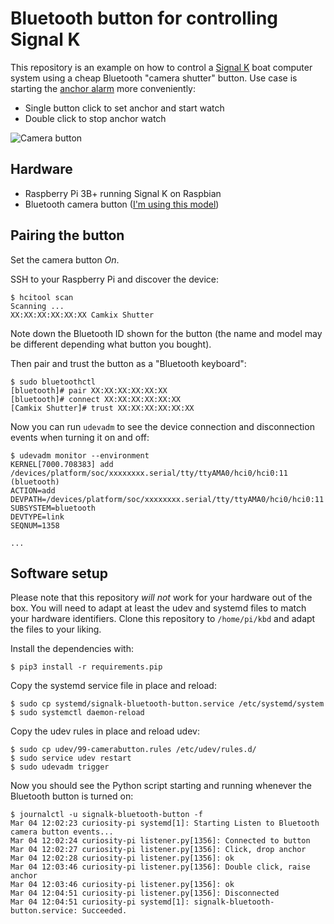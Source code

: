 Bluetooth button for controlling Signal K
=========================================

This repository is an example on how to control a [Signal K](https://signalk.org/) boat computer system using a cheap Bluetooth "camera shutter" button. Use case is starting the [anchor alarm](https://github.com/sbender9/signalk-anchoralarm-plugin) more conveniently:

* Single button click to set anchor and start watch
* Double click to stop anchor watch

![Camera button](https://live.staticflickr.com/65535/49608449938_e42a5b51e4.jpg)

## Hardware

* Raspberry Pi 3B+ running Signal K on Raspbian
* Bluetooth camera button ([I'm using this model](https://www.amazon.de/dp/B07C7YJS9M/ref=cm_sw_em_r_mt_dp_U_c74xEbBD2JAYD))

## Pairing the button

Set the camera button _On_.

SSH to your Raspberry Pi and discover the device:

```
$ hcitool scan
Scanning ...
XX:XX:XX:XX:XX:XX Camkix Shutter
```

Note down the Bluetooth ID shown for the button (the name and model may be different depending what button you bought).

Then pair and trust the button as a "Bluetooth keyboard":

```
$ sudo bluetoothctl
[bluetooth]# pair XX:XX:XX:XX:XX:XX
[bluetooth]# connect XX:XX:XX:XX:XX:XX
[Camkix Shutter]# trust XX:XX:XX:XX:XX:XX
```

Now you can run `udevadm` to see the device connection and disconnection events when turning it on and off:

```
$ udevadm monitor --environment
KERNEL[7000.708383] add      /devices/platform/soc/xxxxxxxx.serial/tty/ttyAMA0/hci0/hci0:11 (bluetooth)
ACTION=add
DEVPATH=/devices/platform/soc/xxxxxxxx.serial/tty/ttyAMA0/hci0/hci0:11
SUBSYSTEM=bluetooth
DEVTYPE=link
SEQNUM=1358

...
```

## Software setup

Please note that this repository _will not_ work for your hardware out of the box. You will need to adapt at least the udev and systemd files to match your hardware identifiers.
Clone this repository to `/home/pi/kbd` and adapt the files to your liking.

Install the dependencies with:

```
$ pip3 install -r requirements.pip
```

Copy the systemd service file in place and reload:

```
$ sudo cp systemd/signalk-bluetooth-button.service /etc/systemd/system
$ sudo systemctl daemon-reload
```

Copy the udev rules in place and reload udev:

```
$ sudo cp udev/99-camerabutton.rules /etc/udev/rules.d/
$ sudo service udev restart
$ sudo udevadm trigger
```

Now you should see the Python script starting and running whenever the Bluetooth button is turned on:

```
$ journalctl -u signalk-bluetooth-button -f
Mar 04 12:02:23 curiosity-pi systemd[1]: Starting Listen to Bluetooth camera button events...
Mar 04 12:02:24 curiosity-pi listener.py[1356]: Connected to button
Mar 04 12:02:27 curiosity-pi listener.py[1356]: Click, drop anchor
Mar 04 12:02:28 curiosity-pi listener.py[1356]: ok
Mar 04 12:03:46 curiosity-pi listener.py[1356]: Double click, raise anchor
Mar 04 12:03:46 curiosity-pi listener.py[1356]: ok
Mar 04 12:04:51 curiosity-pi listener.py[1356]: Disconnected
Mar 04 12:04:51 curiosity-pi systemd[1]: signalk-bluetooth-button.service: Succeeded.
```
